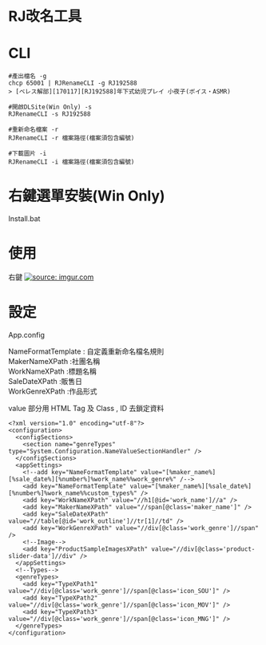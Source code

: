 RJ改名工具
======
# CLI

```
#產出檔名 -g
chcp 65001 | RJRenameCLI -g RJ192588
> [ベレス解部][170117][RJ192588]年下式幼児プレイ 小夜子(ボイス・ASMR)

#開啟DLSite(Win Only) -s
RJRenameCLI -s RJ192588

#重新命名檔案 -r
RJRenameCLI -r 檔案路徑(檔案須包含編號)

#下載圖片 -i
RJRenameCLI -i 檔案路徑(檔案須包含編號)

```

# 右鍵選單安裝(Win Only)
Install.bat

# 使用
右鍵
<a href="https://i.imgur.com/w6oNoqp.png"><img src="https://i.imgur.com/w6oNoqp.png" title="source: imgur.com" /></a>

# 設定
App.config     

NameFormatTemplate : 自定義重新命名檔名規則     
MakerNameXPath  :社團名稱     
WorkNameXPath   :標題名稱     
SaleDateXPath   :販售日     
WorkGenreXPath  :作品形式     
     
value 部分用 HTML Tag 及 Class , ID 去鎖定資料     

```=xml
<?xml version="1.0" encoding="utf-8"?>
<configuration>
  <configSections>
    <section name="genreTypes" type="System.Configuration.NameValueSectionHandler" />
  </configSections>
  <appSettings>
    <!--add key="NameFormatTemplate" value="[%maker_name%][%sale_date%][%number%]%work_name%%work_genre%" /-->
    <add key="NameFormatTemplate" value="[%maker_name%][%sale_date%][%number%]%work_name%%custom_types%" />
    <add key="WorkNameXPath" value="//h1[@id='work_name']//a" />
    <add key="MakerNameXPath" value="//span[@class='maker_name']" />
    <add key="SaleDateXPath" value="//table[@id='work_outline']//tr[1]//td" />
    <add key="WorkGenreXPath" value="//div[@class='work_genre']//span" />
    <!--Image-->
    <add key="ProductSampleImagesXPath" value="//div[@class='product-slider-data']//div" />
  </appSettings>
  <!--Types-->
  <genreTypes>
    <add key="TypeXPath1" value="//div[@class='work_genre']//span[@class='icon_SOU']" />
    <add key="TypeXPath2" value="//div[@class='work_genre']//span[@class='icon_MOV']" />
    <add key="TypeXPath3" value="//div[@class='work_genre']//span[@class='icon_MNG']" />
  </genreTypes>
</configuration>
```
